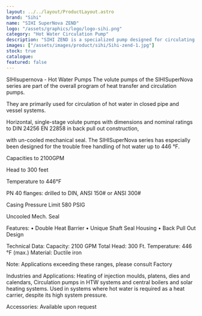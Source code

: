 ```yaml
---
layout: ../../layout/ProductLayout.astro
brand: "Sihi"
name: "SIHI SuperNova ZEND"
logo: "/assets/graphics/logo/logo-sihi.png"
category: "Hot Water Circulation Pump"
description: "SIHI ZEND is a specialized pump designed for circulating hot water in various industrial applications. It's known for its ability to handle high temperatures without compromising performance."
images: ["/assets/images/product/sihi/Sihi-zend-1.jpg"]
stock: true
catalogue:
featured: false
---
```


SIHIsupernova - Hot Water Pumps
The volute pumps of the SIHISuperNova series are part of the overall program of heat transfer and circulation pumps.

They are primarily used for circulation of hot water in closed pipe and vessel systems.

Horizontal, single-stage volute pumps with dimensions and nominal ratings to DIN 24256 EN 22858 in back pull out construction,

with un-cooled mechanical seal. The SIHISuperNova series has especially been designed for the trouble free handling of hot water up to 446 °F.

Capacities to 2100GPM

Head to 300 feet

Temperature to 446°F

PN 40 flanges: drilled to DIN, ANSI 150# or ANSI 300#

Casing Pressure Limit 580 PSIG

Uncooled Mech. Seal

Features: • Double Heat Barrier
• Unique Shaft Seal Housing
• Back Pull Out Design

Technical Data:
Capacity: 2100 GPM
Total Head: 300 Ft.
Temperature: 446 °F (max.)
Material: Ductile iron

Note: Applications exceeding these ranges, please consult Factory

Industries and Applications:
Heating of injection moulds, platens, dies and calendars, Circulation pumps in HTW systems and central boilers and solar heating systems. Used in systems where hot water is required as a heat carrier, despite its high system pressure.

Accessories: Available upon request
